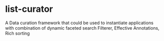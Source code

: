 # list-curator
A Data curation framework that could be used to instantiate applications with combination of dynamic faceted search Filterer, Effective Annotations, Rich sorting
